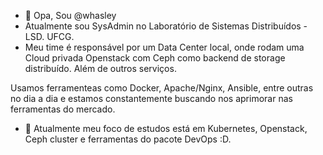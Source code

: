 - 👋 Opa, Sou @whasley
- Atualmente sou SysAdmin no Laboratório de Sistemas Distribuídos - LSD. UFCG.
- Meu time é responsável por um Data Center local, onde rodam uma Cloud privada Openstack com Ceph como backend de storage distribuído. Além de outros serviços.

Usamos ferramenteas como Docker, Apache/Nginx, Ansible, entre outras no dia a dia e estamos constantemente buscando nos aprimorar nas ferramentas do mercado.

- 💞️ Atualmente meu foco de estudos está em Kubernetes, Openstack, Ceph cluster e ferramentas do pacote DevOps :D.

<!---
whasley/whasley is a ✨ special ✨ repository because its `README.md` (this file) appears on your GitHub profile.
You can click the Preview link to take a look at your changes.
--->
